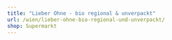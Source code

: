```yaml
---
title: "Lieber Ohne - bio regional & unverpackt"
url: /wien/lieber-ohne-bio-regional-und-unverpackt/
shop: Supermarkt
---
```

